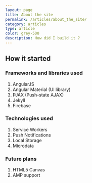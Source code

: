 ```yaml
---
layout: page
title: About the site
permalink: /articles/about_the_site/
category: articles
type: article
color: grey-500
description: How did I build it ?
---
```


## How it started


### Frameworks and libraries used

1. AngularJS
2. Angular Material (UI library)
3. PJAX (Push-state AJAX)
4. Jekyll 
5. Firebase

### Technologies used
1. Service Workers
2. Push Notifications
3. Local Storage
4. Microdata

### Future plans
1. HTML5 Canvas
2. AMP support

